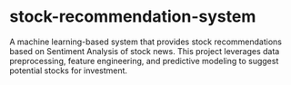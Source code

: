 # stock-recommendation-system
A machine learning-based system that provides stock recommendations based on Sentiment Analysis of stock news. This project leverages data preprocessing, feature engineering, and predictive modeling to suggest potential stocks for investment.
